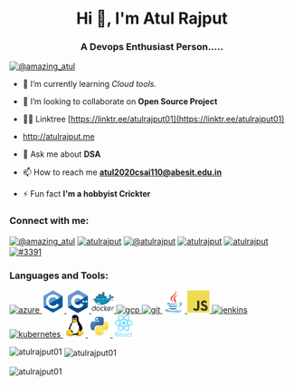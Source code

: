<h1 align="center">Hi 👋, I'm Atul Rajput</h1>
<h3 align="center">A Devops Enthusiast Person.....</h3>

<p align="left"> <a href="https://twitter.com/@amazing_atul" target="blank"><img src="https://img.shields.io/twitter/follow/@amazing_atul?logo=twitter&style=for-the-badge" alt="@amazing_atul" /></a> </p>

- 🌱 I’m currently learning *Cloud tools.*

- 👯 I’m looking to collaborate on **Open Source Project**

- 👨‍💻 Linktree [https://linktr.ee/atulrajput01](https://linktr.ee/atulrajput01)
 - http://atulrajput.me

- 💬 Ask me about **DSA**

- 📫 How to reach me **atul2020csai110@abesit.edu.in**

- ⚡ Fun fact **I'm a hobbyist Crickter**

<h3 align="left">Connect with me:</h3>
<p align="left">
<a href="https://twitter.com/@amazing_atul" target="blank"><img align="center" src="https://raw.githubusercontent.com/rahuldkjain/github-profile-readme-generator/master/src/images/icons/Social/twitter.svg" alt="@amazing_atul" height="30" width="40" /></a>
<a href="https://stackoverflow.com/users/atulrajput" target="blank"><img align="center" src="https://raw.githubusercontent.com/rahuldkjain/github-profile-readme-generator/master/src/images/icons/Social/stack-overflow.svg" alt="atulrajput" height="30" width="40" /></a>
<a href="https://hashnode.com/@atulrajput" target="blank"><img align="center" src="https://raw.githubusercontent.com/rahuldkjain/github-profile-readme-generator/master/src/images/icons/Social/hashnode.svg" alt="@atulrajput" height="30" width="40" /></a>
<a href="https://www.hackerrank.com/atulrajput" target="blank"><img align="center" src="https://raw.githubusercontent.com/rahuldkjain/github-profile-readme-generator/master/src/images/icons/Social/hackerrank.svg" alt="atulrajput" height="30" width="40" /></a>
<a href="https://auth.geeksforgeeks.org/user/atulrajput" target="blank"><img align="center" src="https://raw.githubusercontent.com/rahuldkjain/github-profile-readme-generator/master/src/images/icons/Social/geeks-for-geeks.svg" alt="atulrajput" height="30" width="40" /></a>
<a href="https://discord.gg/#3391" target="blank"><img align="center" src="https://raw.githubusercontent.com/rahuldkjain/github-profile-readme-generator/master/src/images/icons/Social/discord.svg" alt="#3391" height="30" width="40" /></a>
</p>

<h3 align="left">Languages and Tools:</h3>
<p align="left"> <a href="https://azure.microsoft.com/en-in/" target="_blank" rel="noreferrer"> <img src="https://www.vectorlogo.zone/logos/microsoft_azure/microsoft_azure-icon.svg" alt="azure" width="40" height="40"/> </a> <a href="https://www.cprogramming.com/" target="_blank" rel="noreferrer"> <img src="https://raw.githubusercontent.com/devicons/devicon/master/icons/c/c-original.svg" alt="c" width="40" height="40"/> </a> <a href="https://www.w3schools.com/cpp/" target="_blank" rel="noreferrer"> <img src="https://raw.githubusercontent.com/devicons/devicon/master/icons/cplusplus/cplusplus-original.svg" alt="cplusplus" width="40" height="40"/> </a> <a href="https://www.docker.com/" target="_blank" rel="noreferrer"> <img src="https://raw.githubusercontent.com/devicons/devicon/master/icons/docker/docker-original-wordmark.svg" alt="docker" width="40" height="40"/> </a> <a href="https://cloud.google.com" target="_blank" rel="noreferrer"> <img src="https://www.vectorlogo.zone/logos/google_cloud/google_cloud-icon.svg" alt="gcp" width="40" height="40"/> </a> <a href="https://git-scm.com/" target="_blank" rel="noreferrer"> <img src="https://www.vectorlogo.zone/logos/git-scm/git-scm-icon.svg" alt="git" width="40" height="40"/> </a> <a href="https://www.java.com" target="_blank" rel="noreferrer"> <img src="https://raw.githubusercontent.com/devicons/devicon/master/icons/java/java-original.svg" alt="java" width="40" height="40"/> </a> <a href="https://developer.mozilla.org/en-US/docs/Web/JavaScript" target="_blank" rel="noreferrer"> <img src="https://raw.githubusercontent.com/devicons/devicon/master/icons/javascript/javascript-original.svg" alt="javascript" width="40" height="40"/> </a> <a href="https://www.jenkins.io" target="_blank" rel="noreferrer"> <img src="https://www.vectorlogo.zone/logos/jenkins/jenkins-icon.svg" alt="jenkins" width="40" height="40"/> </a> <a href="https://kubernetes.io" target="_blank" rel="noreferrer"> <img src="https://www.vectorlogo.zone/logos/kubernetes/kubernetes-icon.svg" alt="kubernetes" width="40" height="40"/> </a> <a href="https://www.linux.org/" target="_blank" rel="noreferrer"> <img src="https://raw.githubusercontent.com/devicons/devicon/master/icons/linux/linux-original.svg" alt="linux" width="40" height="40"/> </a> <a href="https://www.python.org" target="_blank" rel="noreferrer"> <img src="https://raw.githubusercontent.com/devicons/devicon/master/icons/python/python-original.svg" alt="python" width="40" height="40"/> </a> <a href="https://reactjs.org/" target="_blank" rel="noreferrer"> <img src="https://raw.githubusercontent.com/devicons/devicon/master/icons/react/react-original-wordmark.svg" alt="react" width="40" height="40"/> </a> </p>

<p><img align="left" src="https://github-readme-stats.vercel.app/api/top-langs?username=atulrajput01&show_icons=true&locale=en&layout=compact" alt="atulrajput01" /></p>

<p>&nbsp;<img align="center" src="https://github-readme-stats.vercel.app/api?username=atulrajput01&show_icons=true&locale=en" alt="atulrajput01" /></p>

<p><img align="center" src="https://github-readme-streak-stats.herokuapp.com/?user=atulrajput01&" alt="atulrajput01" /></p>

